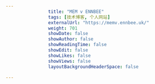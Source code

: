 ---
                title: "MEM v ENNBEE"
                tags: [技术博客, 个人网站]
                externalUrl: "https://memv.ennbee.uk/"
                weight: 701
                showDate: false
                showAuthor: false
                showReadingTime: false
                showEdit: false
                showLikes: false
                showViews: false
                layoutBackgroundHeaderSpace: false
                ---

